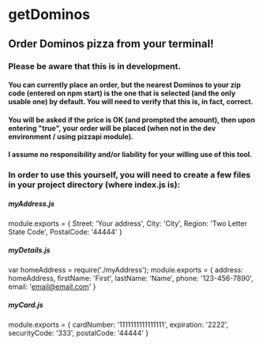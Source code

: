 # getDominos

## Order Dominos pizza from your terminal!

### Please be aware that this is in development.

#### You can currently place an order, but the nearest Dominos to your zip code (entered on npm start) is the one that is selected (and the only usable one) by default. You will need to verify that this is, in fact, correct.

#### You will be asked if the price is OK (and prompted the amount), then upon entering "true", your order will be placed (when not in the dev environment / using pizzapi module).

#### I assume no responsibility and/or liability for your willing use of this tool.


### In order to use this yourself, you will need to create a few files in your project directory (where index.js is):

##### myAddress.js
module.exports = {
	Street: 'Your address',
	City: 'City',
	Region: 'Two Letter State Code',
	PostalCode: '44444'
}

##### myDetails.js
var homeAddress = require('./myAddress');
module.exports = {
	address: homeAddress,
	firstName: 'First',
	lastName: 'Name',
	phone: '123-456-7890',
	email: 'email@email.com'
}

##### myCard.js
module.exports = {
	cardNumber: '1111111111111111',
	expiration: '2222',
	securityCode: '333',
	postalCode: '44444'
}